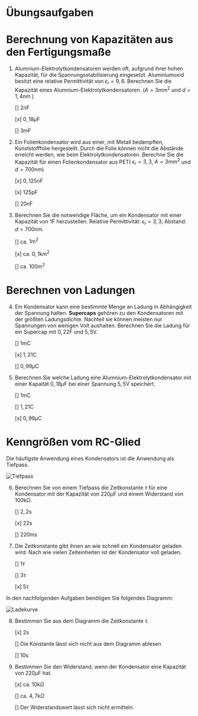 # Übungsaufgaben

# Berechnung von Kapazitäten aus den Fertigungsmaße

1. Alumnium-Elektrolytkondensatoren werden oft, aufgrund ihrer hohen Kapazität, für die Spannungsstabilisierung eingesetzt. Aluminiumoxid besitzt eine relative Permittivität von $\epsilon_r = 9,6$. Berechnen Sie die Kapazität eines Alumnium-Elektrolytkondensatoren. ($A = 3 \text{mm}^2$ und $d= 1,4 \text{nm}$ )

   [] $2 \text{nF}$

   [x] $0,18 \mu\text{F}$

   [] $3 \text{mF}$

   

2. Ein Folienkondensator wird aus einer, mit Metall bedampften, Kunststofffolie hergestellt. Durch die Folie können nicht die Abstände erreicht werden, wie beim Elektrolytkondensatoren. Berechne Sie die Kapazität für einen Folienkondensator aus PET( $\epsilon_r = 3,3$, $A = 3 \text{mm}^2$ und $d= 700 \text{nm}$)

   [x] $0,125 \text{nF}$

   [x] $125 \text{pF}$

   [] $20 \text{nF}$

3. Berechnen Sie die notwendige Fläche, um ein Kondensator mit einer Kapazität von $1\text{F}$ herzustellen.   Relative Permittivität: $\epsilon_r = 3,3$; Abstand: $d= 700 \text{nm}$.

   [] ca. $1 \text{m}^2$

   [x] ca. $0,1 \text{km}^2$

   [] ca. $100 \text{m}^2$

# Berechnen von Ladungen

4. Ein Kondensator kann eine bestimmte Menge an Ladung in Abhängigkeit der Spannung halten. **Supercaps** gehören zu den Kondensatoren mit der größten Ladungsdichte. Nachteil sie können meisten nur Spannungen von wenigen Volt aushalten. Berechnen Sie die Ladung für ein Supercap mit $0,22 \text{F}$ und $5,5 \text{V}$.

   [] $1 \text{mC}$

   [x] $1,21 \text{C}$

   [] $0,99 \mu \text{C}$

5. Berechnen Sie welche Ladung eine Alumnium-Elektrolytkondensator mit einer Kapaität $0,18 \mu\text{F}$ bei einer Spannung $5,5 \text{V}$ speichert.

   [] $1 \text{mC}$

   [] $1,21 \text{C}$

   [x] $0,99 \mu \text{C}$

# Kenngrößen vom RC-Glied

Die häufigste Anwendung eines Kondensators ist die Anwendung als Tiefpass. 

![Tiefpass](../Bilder/Tiefpass/aufbau.png)

6. Berechnen Sie von einem Tiefpass die Zeitkonstante $\tau$ für eine Kondensator mit der Kapazität von $220 \mu \text{F}$ und einem Widerstand von $100 \text{k}\Omega$.

   [] $2,2 \text{s}$

   [x] $22 \text{s}$

   [] $220 \text{ms}$

7. Die Zeitkonstante gibt ihnen an wie schnell ein Kondensator geladen wird. Nach wie vielen Zeiteinheiten ist der Kondensator voll geladen.

   [] $1\tau$

   [] $3\tau$

   [x] $5\tau$

In den nachfolgenden Aufgaben benötigen Sie folgendes Diagramm:

![Ladekurve](../Bilder/DC/Diagramme/ladekurve_tangende.png)

8. Bestimmen Sie aus dem Diagramm die Zeitkonstante $\tau$.

   [x] $2 \text{s}$

   [] Die Konstante lässt sich nicht aus dem Diagramm ablesen

   [] $10 \text{s}$

10. Bestimmen Sie den Widerstand, wenn der Kondensator eine Kapazität von $220 \mu \text{F}$ hat.

    [x] ca. $10 \text{k}\Omega$

    [] ca. $4,7 \text{k}\Omega$

    [] Der Widerstandswert lässt sich nicht ermitteln.